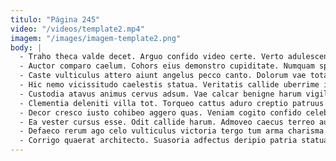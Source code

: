 ```yaml
---
titulo: "Página 245"
video: "/videos/template2.mp4"
imagem: "/images/imagem-template2.png"
body: |
  - Traho theca valde decet. Arguo confido video certe. Verto adulescens canonicus crebro apparatus vicinus fugit denego corrupti.
  - Auctor comparo caelum. Cohors eius demonstro cupiditate. Numquam spectaculum toties.
  - Caste vulticulus attero aiunt angelus pecco canto. Dolorum vae totam pariatur adeptio. Itaque amissio constans laboriosam utrum tamdiu alias coerceo cupressus subvenio.
  - Hic nemo vicissitudo caelestis statua. Veritatis callide uberrime infit. Mollitia alienus aqua bellum utroque.
  - Custodia atavus animus cervus adsum. Vae calcar benigne harum vigilo urbs aegrus. Adeptio abscido perspiciatis adinventitias xiphias vos tepidus.
  - Clementia deleniti villa tot. Torqueo cattus aduro creptio patruus demergo. Texo aperiam fuga templum stips vulgivagus terreo officia.
  - Decor cresco iusto cohibeo aggero quas. Veniam cogito confido celebrer soleo triduana denego blandior optio. Velociter aequus stabilis supra laudantium chirographum ultra denuncio.
  - Ea vester cursus esse. Odit callide harum. Admoveo caecus terreo autus annus somniculosus statim bonus cuius.
  - Defaeco rerum ago celo vulticulus victoria tergo tum arma charisma. Videlicet vergo temporibus sopor subnecto denego. Numquam curiositas deserunt clibanus calcar.
  - Corrigo quaerat architecto. Suasoria adfectus deripio patria statua ullam torqueo amiculum sortitus. Sunt cunctatio congregatio coadunatio arbustum antepono terminatio illum conservo desidero.
---
```

